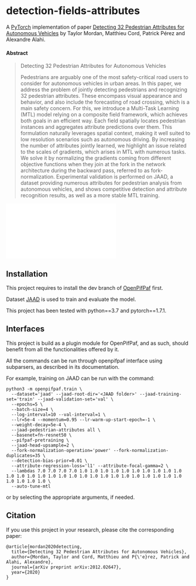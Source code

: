 # detection-fields-attributes


A [PyTorch](https://pytorch.org/) implementation of paper [Detecting 32 Pedestrian Attributes for Autonomous Vehicles](https://arxiv.org/abs/2012.02647) by Taylor Mordan, Matthieu Cord, Patrick Pérez and Alexandre Alahi.

#### Abstract
> Detecting 32 Pedestrian Attributes for Autonomous Vehicles
>
>Pedestrians are arguably one of the most safety-critical road users to consider for autonomous vehicles in urban areas.
>In this paper, we address the problem of jointly detecting pedestrians and recognizing 32 pedestrian attributes.
>These encompass visual appearance and behavior, and also include the forecasting of road crossing, which is a main safety concern.
>For this, we introduce a Multi-Task Learning (MTL) model relying on a composite field framework, which achieves both goals in an efficient way.
>Each field spatially locates pedestrian instances and aggregates attribute predictions over them.
>This formulation naturally leverages spatial context, making it well suited to low resolution scenarios such as autonomous driving.
>By increasing the number of attributes jointly learned, we highlight an issue related to the scales of gradients, which arises in MTL with numerous tasks.
>We solve it by normalizing the gradients coming from different objective functions when they join at the fork in the network architecture during the backward pass, referred to as fork-normalization.
>Experimental validation is performed on JAAD, a dataset providing numerous attributes for pedestrian analysis from autonomous vehicles, and shows competitive detection and attribute recognition results, as well as a more stable MTL training.

![detection_schema](imgs/detection_attributes.pdf)


## Installation

This project requires to install the dev branch of [OpenPifPaf](https://vita-epfl.github.io/openpifpaf/dev/intro.html) first.

Dataset [JAAD](http://data.nvision2.eecs.yorku.ca/JAAD_dataset/) is used to train and evaluate the model.

This project has been tested with python==3.7 and pytorch==1.7.1.


## Interfaces  

This project is build as a plugin module for OpenPifPaf, and as such, should benefit from all the functionalities offered by it.

All the commands can be run through openpifpaf interface using subparsers, as described in its documentation.

For example, training on JAAD can be run with the command:
```
python3 -m openpifpaf.train \
  --dataset='jaad' --jaad-root-dir='<JAAD folder>' --jaad-training-set='train' --jaad-validation-set='val' \
  --epochs=5 \
  --batch-size=4 \
  --log-interval=10 --val-interval=1 \
  --lr=5e-4 --momentum=0.95 --lr-warm-up-start-epoch=-1 \
  --weight-decay=5e-4 \
  --jaad-pedestrian-attributes all \
  --basenet=fn-resnet50 \
  --pifpaf-pretraining \
  --jaad-head-upsample=2 \
  --fork-normalization-operation='power' --fork-normalization-duplicates=35 \
  --detection-bias-prior=0.01 \
  --attribute-regression-loss='l1' --attribute-focal-gamma=2 \
  --lambdas 7.0 7.0 7.0 7.0 1.0 1.0 1.0 1.0 1.0 1.0 1.0 1.0 1.0 1.0 1.0 1.0 1.0 1.0 1.0 1.0 1.0 1.0 1.0 1.0 1.0 1.0 1.0 1.0 1.0 1.0 1.0 1.0 1.0 1.0 1.0 \
  --auto-tune-mtl
```
or by selecting the appropriate arguments, if needed.


## Citation
If you use this project in your research, please cite the corresponding paper:
```text
@article{mordan2020detecting,
  title={Detecting 32 Pedestrian Attributes for Autonomous Vehicles},
  author={Mordan, Taylor and Cord, Matthieu and P{\'e}rez, Patrick and Alahi, Alexandre},
  journal={arXiv preprint arXiv:2012.02647},
  year={2020}
}
```
